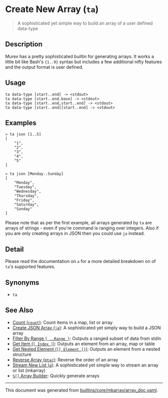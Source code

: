 # Create New Array (`ta`)

> A sophisticated yet simple way to build an array of a user defined data-type

## Description

Murex has a pretty sophisticated builtin for generating arrays. It works
a little bit like Bash's `{1..9}` syntax but includes a few additional nifty
features and the output format is user defined.

## Usage

```
ta data-type [start..end] -> <stdout>
ta data-type [start..end.base] -> <stdout>
ta data-type [start..end,start..end] -> <stdout>
ta data-type [start..end][start..end] -> <stdout>
```

## Examples

```
» ta json [1..5]
[
    "1",
    "2",
    "3",
    "4",
    "5"
]
```

```
» ta json [Monday..Sunday]
[
    "Monday",
    "Tuesday",
    "Wednesday",
    "Thursday",
    "Friday",
    "Saturday",
    "Sunday"
]
```

Please note that as per the first example, all arrays generated by `ta` are
arrays of strings - even if you're command is ranging over integers. Also
if you are only creating arrays in JSON then you could use `ja` instead.

## Detail

Please read the documentation on `a` for a more detailed breakdown on of
`ta`'s supported features.

## Synonyms

* `ta`


## See Also

* [Count (`count`)](../commands/count.md):
  Count items in a map, list or array
* [Create JSON Array (`ja`)](../commands/ja.md):
  A sophisticated yet simply way to build a JSON array
* [Filter By Range `[ ..Range ]`](../parser/range.md):
  Outputs a ranged subset of data from stdin
* [Get Item (`[ Index ]`)](../parser/item-index.md):
  Outputs an element from an array, map or table
* [Get Nested Element (`[[ Element ]]`)](../parser/element.md):
  Outputs an element from a nested structure
* [Reverse Array (`mtac`)](../commands/mtac.md):
  Reverse the order of an array
* [Stream New List (`a`)](../commands/a.md):
  A sophisticated yet simple way to stream an array or list (mkarray)
* [`%[]` Array Builder](../parser/create-array.md):
  Quickly generate arrays

<hr/>

This document was generated from [builtins/core/mkarray/array_doc.yaml](https://github.com/lmorg/murex/blob/master/builtins/core/mkarray/array_doc.yaml).